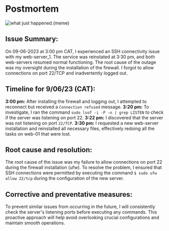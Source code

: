 # Postmortem
![what just happened.(meme)](https://s3.memeshappen.com/memes/what-just-happened-.jpg) 
## Issue Summary:

On 09-06-2023 at 3:00 pm CAT, I experienced an SSH connectivity issue with my web-server_1. The service was reinstated at 3:30 pm, and both web-servers resumed normal functioning. The root cause of the outage was my oversight during the installation of the firewall. I forgot to allow connections on port 22/TCP and inadvertently logged out.

## Timeline for 9/06/23 (CAT):

**3:00 pm:** After installing the firewall and logging out, I attempted to reconnect but received a `Connection refused` message.
**3:20 pm:** To investigate, I ran the command `sudo lsof -i -P -n | grep LISTEN` to check if the server was listening on port 22.
**3:22 pm:** I discovered that the server was not listening on port `22/TCP`.
**3:30 pm:** I requested a new web-server installation and reinstalled all necessary files, effectively redoing all the tasks on web-01 that were lost.

## Root cause and resolution:

The root cause of the issue was my failure to allow connections on port 22 during the firewall installation (ufw). To resolve the problem, I ensured that SSH connections were permitted by executing the command `$ sudo ufw allow 22/tcp` during the configuration of the new server.

## Corrective and preventative measures:

To prevent similar issues from occurring in the future, I will consistently check the server's listening ports before executing any commands. This proactive approach will help avoid overlooking crucial configurations and maintain smooth operations.


